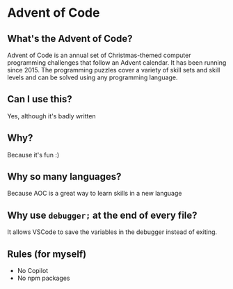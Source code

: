 # Advent of Code

## What's the Advent of Code?

Advent of Code is an annual set of Christmas-themed computer programming challenges that follow an Advent calendar. It has been running since 2015. The programming puzzles cover a variety of skill sets and skill levels and can be solved using any programming language.

## Can I use this?

Yes, although it's badly written

## Why?

Because it's fun :)

## Why so many languages?

Because AOC is a great way to learn skills in a new language

## Why use `debugger;` at the end of every file?

It allows VSCode to save the variables in the debugger instead of exiting.

## Rules (for myself)

- No Copilot
- No npm packages
